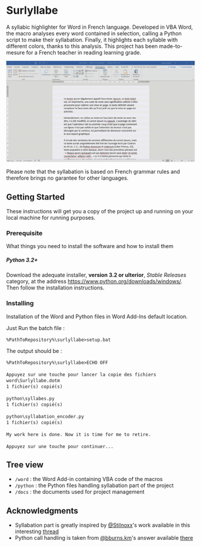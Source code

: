 # Surlyllabe
A syllabic highlighter for Word in French language. Developed in VBA Word, the macro analyses every word contained in selection, calling a Python script to make their syllabation. Finally, it highlights each syllable with different colors, thanks to this analysis.
This project has been made-to-mesure for a French teacher in reading learning grade.

![demo](docs/demo.gif)

Please note that the syllabation is based on French grammar rules and therefore brings no garantee for other languages.

## Getting Started

These instructions will get you a copy of the project up and running on your local machine for running purposes.

### Prerequisite

What things you need to install the software and how to install them

##### Python 3.2+

Download the adequate installer, **version 3.2 or ulterior**, *Stable Releases* category, at the address https://www.python.org/downloads/windows/. Then follow the installation instructions.

### Installing

Installation of the Word and Python files in Word Add-Ins default location.

Just Run the batch file :
````
%PathToRepository%\surlyllabe>setup.bat
````

The output should be :
````
%PathToRepository%\surlyllabe>ECHO OFF

Appuyez sur une touche pour lancer la copie des fichiers
word\Surlyllabe.dotm
1 fichier(s) copié(s)

python\syllabes.py
1 fichier(s) copié(s)

python\syllabation_encoder.py
1 fichier(s) copié(s)

My work here is done. Now it is time for me to retire.

Appuyez sur une touche pour continuer...
````

## Tree view

* `/word` : the Word Add-in containing VBA code of the macros
* `/python` : the Python files handling syllabation part of the project
* `/docs` : the documents used for project management

## Acknowledgments

* Syllabation part is greatly inspired by [@Stilnoxx](https://openclassrooms.com/fr/membres/francisvoilure)'s work available in this interesting [thread](https://openclassrooms.com/forum/sujet/comment-decoupe-une-chaine-de-caractere-en-syllabe-23388)
* Python call handling is taken from [@bburns.km](https://stackoverflow.com/users/243392/brian-burns)'s answer available [there](https://stackoverflow.com/questions/2784367/capture-output-value-from-a-shell-command-in-vba/32600510#32600510)
